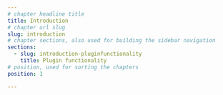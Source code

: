 ```yaml
---
# chapter headline title
title: Introduction
# chapter url slug
slug: introduction
# chapter sections, also used for building the sidebar navigation
sections: 
  - slug: introduction-pluginfunctionality
    title: Plugin functionality
# position, used for sorting the chapters
position: 1

---
```


